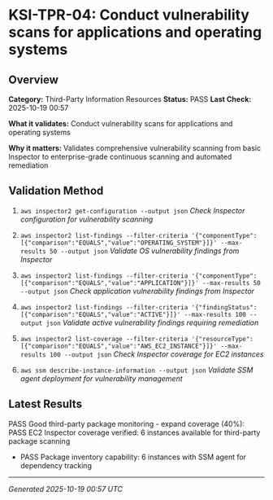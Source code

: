 # KSI-TPR-04: Conduct vulnerability scans for applications and operating systems

## Overview

**Category:** Third-Party Information Resources
**Status:** PASS
**Last Check:** 2025-10-19 00:57

**What it validates:** Conduct vulnerability scans for applications and operating systems

**Why it matters:** Validates comprehensive vulnerability scanning from basic Inspector to enterprise-grade continuous scanning and automated remediation

## Validation Method

1. `aws inspector2 get-configuration --output json`
   *Check Inspector configuration for vulnerability scanning*

2. `aws inspector2 list-findings --filter-criteria '{"componentType":[{"comparison":"EQUALS","value":"OPERATING_SYSTEM"}]}' --max-results 50 --output json`
   *Validate OS vulnerability findings from Inspector*

3. `aws inspector2 list-findings --filter-criteria '{"componentType":[{"comparison":"EQUALS","value":"APPLICATION"}]}' --max-results 50 --output json`
   *Check application vulnerability findings from Inspector*

4. `aws inspector2 list-findings --filter-criteria '{"findingStatus":[{"comparison":"EQUALS","value":"ACTIVE"}]}' --max-results 100 --output json`
   *Validate active vulnerability findings requiring remediation*

5. `aws inspector2 list-coverage --filter-criteria '{"resourceType":[{"comparison":"EQUALS","value":"AWS_EC2_INSTANCE"}]}' --max-results 100 --output json`
   *Check Inspector coverage for EC2 instances*

6. `aws ssm describe-instance-information --output json`
   *Validate SSM agent deployment for vulnerability management*

## Latest Results

PASS Good third-party package monitoring - expand coverage (40%): PASS EC2 Inspector coverage verified: 6 instances available for third-party package scanning
- PASS Package inventory capability: 6 instances with SSM agent for dependency tracking

---
*Generated 2025-10-19 00:57 UTC*